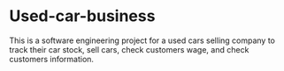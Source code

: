 # Used-car-business
This is a software engineering project for a used cars selling company to track their car stock, sell cars, check customers wage, and check customers information.
